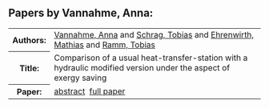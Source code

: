 <h2>Papers by Vannahme, Anna:</h2>
<!-- Begin papers -->
<table>
<tr><th>Authors:</th><td>
<a href="../authors/author_247.html">Vannahme, Anna</a> and 
<a href="../authors/author_212.html">Schrag, Tobias</a> and 
<a href="../authors/author_055.html">Ehrenwirth, Mathias</a> and 
<a href="../authors/author_196.html">Ramm, Tobias</a>
</td></tr>
<tr><th>Title:  </th><td>Comparison of a usual heat-transfer-station with a hydraulic modified version under the aspect of exergy saving</td></tr>
<tr><th>Paper:  </th><td><a href="../abstracts/Modelica2019abstract6A2.pdf">abstract</a>&nbsp;&nbsp;<a href="../papers/Modelica2019paper6A2.pdf">full paper</a></td></tr>
</table>
<br>
<!-- End papers -->